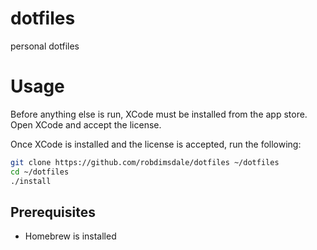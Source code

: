 # dotfiles

personal dotfiles

# Usage

Before anything else is run, XCode must be installed from the app store.
Open XCode and accept the license.

Once XCode is installed and the license is accepted, run the following:

```sh
git clone https://github.com/robdimsdale/dotfiles ~/dotfiles
cd ~/dotfiles
./install
```

## Prerequisites

* Homebrew is installed